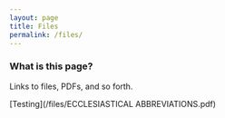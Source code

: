 ```yaml
---
layout: page
title: Files
permalink: /files/
---
```


### What is this page?

Links to files, PDFs, and so forth.

[Testing](/files/ECCLESIASTICAL ABBREVIATIONS.pdf)
